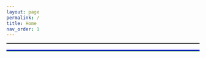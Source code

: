 ```yaml
---
layout: page
permalink: /
title: Home
nav_order: 1
---
```


<div class="row justify-content-sm-center align-items-start d-flex d-sm-block mt-0 mb-3 gx-6">
    <div class="col-sm-4 mt-0 mt-md-0 float-left order-0" style="font-size:2.0rem; padding-top:0; margin-top:0; margin-bottom:0.5em; border:1px solid black; font-weight:500">
    </div>
    <div class="col-sm-8 mt-0 mt-md-0 float-right order-1" style="border:1px solid blue;">
    </div>
    <div class="col-sm-4 mt-3 mt-md-0 float-left order-last" style="border:1px solid green;">
    </div> 
</div>
